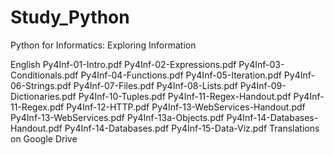 # Study_Python

Python for Informatics: Exploring Information

English
Py4Inf-01-Intro.pdf
Py4Inf-02-Expressions.pdf
Py4Inf-03-Conditionals.pdf
Py4Inf-04-Functions.pdf
Py4Inf-05-Iteration.pdf
Py4Inf-06-Strings.pdf
Py4Inf-07-Files.pdf
Py4Inf-08-Lists.pdf
Py4Inf-09-Dictionaries.pdf
Py4Inf-10-Tuples.pdf
Py4Inf-11-Regex-Handout.pdf
Py4Inf-11-Regex.pdf
Py4Inf-12-HTTP.pdf
Py4Inf-13-WebServices-Handout.pdf
Py4Inf-13-WebServices.pdf
Py4Inf-13a-Objects.pdf
Py4Inf-14-Databases-Handout.pdf
Py4Inf-14-Databases.pdf
Py4Inf-15-Data-Viz.pdf
Translations on Google Drive

